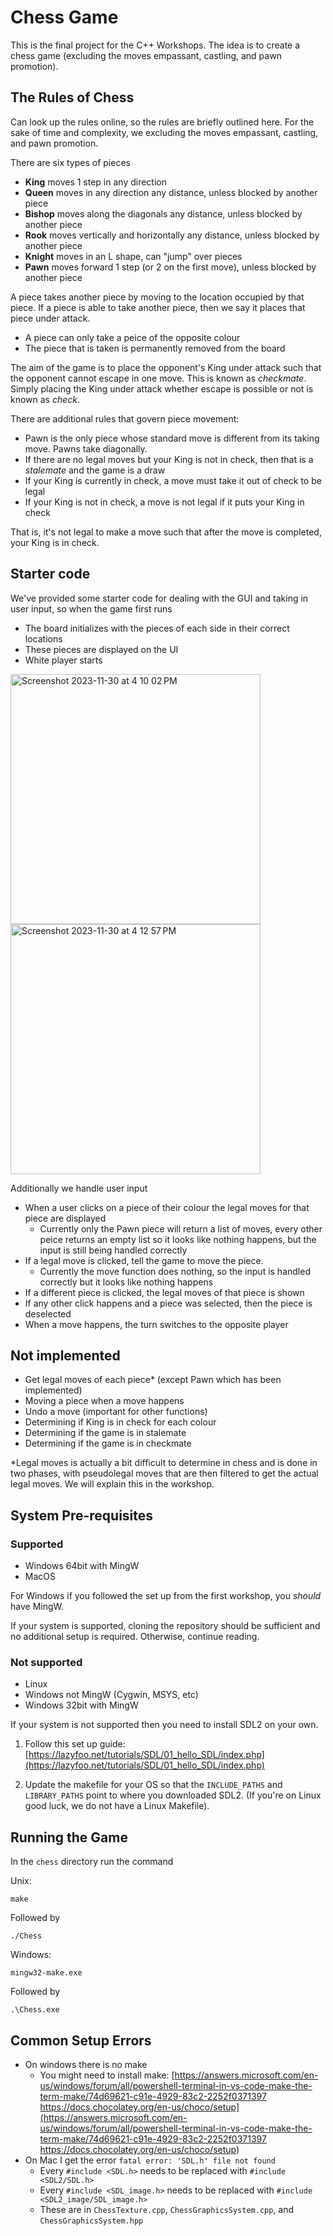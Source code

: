 # Chess Game
This is the final project for the C++ Workshops. The idea is to create a chess game (excluding the moves empassant, castling, and pawn promotion).

## The Rules of Chess

Can look up the rules online, so the rules are briefly outlined here. For the sake of time and complexity, we excluding the moves empassant, castling, and pawn promotion. 

There are six types of pieces
- **King** moves 1 step in any direction
- **Queen** moves in any direction any distance, unless blocked by another piece
- **Bishop** moves along the diagonals any distance, unless blocked by another piece
- **Rook** moves vertically and horizontally any distance, unless blocked by another piece
- **Knight** moves in an L shape, can "jump" over pieces
- **Pawn** moves forward 1 step (or 2 on the first move), unless blocked by another piece

A piece takes another piece by moving to the location occupied by that piece. If a piece is able to take another piece, then we say it places that piece under attack.
- A piece can only take a peice of the opposite colour
- The piece that is taken is permanently removed from the board

The aim of the game is to place the opponent's King under attack such that the opponent cannot escape in one move. 
This is known as *checkmate*. Simply placing the King under attack whether escape is possible or not is known as *check*.

There are additional rules that govern piece movement:
- Pawn is the only piece whose standard move is different from its taking move. Pawns take diagonally. 
- If there are no legal moves but your King is not in check, then that is a *stalemate* and the game is a draw
- If your King is currently in check, a move must take it out of check to be legal
- If your King is not in check, a move is not legal if it puts your King in check 

That is, it's not legal to make a move such that after the move is completed, your King is in check.

## Starter code
We've provided some starter code for dealing with the GUI and taking in user input, so when the game first runs 
- The board initializes with the pieces of each side in their correct locations
- These pieces are displayed on the UI
- White player starts

<img width="400" alt="Screenshot 2023-11-30 at 4 10 02 PM" src="https://github.com/Wenfei134/chess/assets/60166421/975f892b-0e97-416b-a4ef-57c1f9437b05">
<img width="400" alt="Screenshot 2023-11-30 at 4 12 57 PM" src="https://github.com/Wenfei134/chess/assets/60166421/4df5dae5-5646-4223-8053-8a4315e0c255">

Additionally we handle user input
- When a user clicks on a piece of their colour the legal moves for that piece are displayed 
    - Currently only the Pawn piece will return a list of moves, every other peice returns an empty list so it looks like nothing happens, but the input is still being handled correctly
- If a legal move is clicked, tell the game to move the piece. 
    - Currently the move function does nothing, so the input is handled correctly but it looks like nothing happens
- If a different piece is clicked, the legal moves of that piece is shown 
- If any other click happens and a piece was selected, then the piece is deselected
- When a move happens, the turn switches to the opposite player

## Not implemented
- Get legal moves of each piece* (except Pawn which has been implemented)
- Moving a piece when a move happens 
- Undo a move (important for other functions)
- Determining if King is in check for each colour 
- Determining if the game is in stalemate 
- Determining if the game is in checkmate

*Legal moves is actually a bit difficult to determine in chess and is done in two phases, with pseudolegal moves that are then filtered to get the actual legal moves. We will explain this in the workshop.

## System Pre-requisites

### Supported
- Windows 64bit with MingW
- MacOS

For Windows if you followed the set up from the first workshop, you *should* have MingW.

If your system is supported, cloning the repository should be sufficient and no additional setup is required. Otherwise, continue reading.

### Not supported
- Linux
- Windows not MingW (Cygwin, MSYS, etc)
- Windows 32bit with MingW

If your system is not supported then you need to install SDL2 on your own. 

1. Follow this set up guide: [https://lazyfoo.net/tutorials/SDL/01_hello_SDL/index.php](https://lazyfoo.net/tutorials/SDL/01_hello_SDL/index.php)

2. Update the makefile for your OS so that the `INCLUDE_PATHS` and `LIBRARY_PATHS` point to where you downloaded SDL2. (If you're on Linux good luck, we do not have a Linux Makefile).

## Running the Game

In the `chess` directory run the command 

Unix: 

```make```

Followed by 

```./Chess```

Windows: 

```mingw32-make.exe```

Followed by

```.\Chess.exe```

## Common Setup Errors

- On windows there is no make
  - You might need to install make: [https://answers.microsoft.com/en-us/windows/forum/all/powershell-terminal-in-vs-code-make-the-term-make/74d69621-c91e-4929-83c2-2252f0371397
 https://docs.chocolatey.org/en-us/choco/setup](https://answers.microsoft.com/en-us/windows/forum/all/powershell-terminal-in-vs-code-make-the-term-make/74d69621-c91e-4929-83c2-2252f0371397
 https://docs.chocolatey.org/en-us/choco/setup)
- On Mac I get the error `fatal error: 'SDL.h' file not found` 
  - Every `#include <SDL.h>` needs to be replaced with `#include <SDL2/SDL.h>`
  - Every `#include <SDL_image.h>` needs to be replaced with `#include <SDL2_image/SDL_image.h>`
  - These are in `ChessTexture.cpp`, `ChessGraphicsSystem.cpp`, and `ChessGraphicsSystem.hpp`
